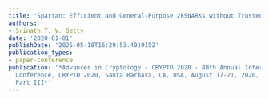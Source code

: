 ```yaml
---
title: 'Spartan: Efficient and General-Purpose zkSNARKs without Trusted Setup'
authors:
- Srinath T. V. Setty
date: '2020-01-01'
publishDate: '2025-05-18T16:29:53.491915Z'
publication_types:
- paper-conference
publication: '*Advances in Cryptology - CRYPTO 2020 - 40th Annual International Cryptology
  Conference, CRYPTO 2020, Santa Barbara, CA, USA, August 17-21, 2020, Proceedings,
  Part III*'
---
```

